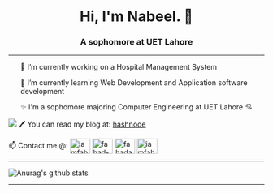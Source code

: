 
<h1 align="center">Hi, I'm Nabeel. 👋</h1>
<h3 align="center"> A sophomore at UET Lahore</h3>
<hr>
<ul>
  <p>🔭 I’m currently working on a Hospital Management System</p>
  <p>🌱 I’m currently learning Web Development and Application software development</p>
  <p>✨ I'm a sophomore majoring Computer Engineering at UET Lahore 💘</p>
  
 </ul>
 
![](https://komarev.com/ghpvc/?username=nabeelraza-7&label=PROFILE+VIEWS)
🖊 You can read my blog at: [hashnode](https://nabeel.hashnode.dev/)

📫 Contact me @: 
 <a href="http://www.twitter.com/nabeel_raza" target="blank"><img align="center" src="https://cdn.jsdelivr.net/npm/simple-icons@3.0.1/icons/twitter.svg" alt="iamfahadashiq" height="30" width="40" /></a>
 <a href="https://www.linkedin.com/in/nabeel-raza-ab8b1b19b/" target="blank"><img align="center" src="https://cdn.jsdelivr.net/npm/simple-icons@3.0.1/icons/linkedin.svg" alt="fahad-ashiq-303/" height="30" width="40" /></a>
 <a href="http://www.facebook.com/nabeelraza512" target="blank"><img align="center" src="https://cdn.jsdelivr.net/npm/simple-icons@3.0.1/icons/facebook.svg" alt="fahadashiq30" height="30" width="40" /></a>
 <a href="https://www.instagram.com/raza_nabeel/" target="blank"><img align="center" src="https://cdn.jsdelivr.net/npm/simple-icons@3.0.1/icons/instagram.svg" alt="iamfahadashiq" height="30" width="40" /></a>
<hr>

![Anurag's github stats](https://github-readme-stats.vercel.app/api?username=nabeelraza-7&show_icons=true&theme=radical&hide=prs&count_private=true)
<hr>


